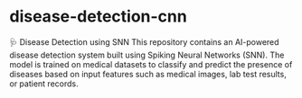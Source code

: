 # disease-detection-cnn
🩺 Disease Detection using SNN  This repository contains an AI-powered disease detection system built using Spiking Neural Networks (SNN). The model is trained on medical datasets to classify and predict the presence of diseases based on input features such as medical images, lab test results, or patient records.
